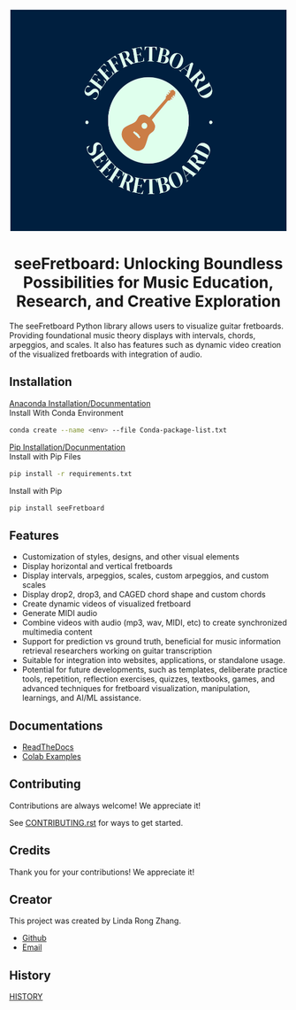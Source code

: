 <p align="center">
  <img width="500" height="400" src="logo.png">
</p>

<div align="center">
<h1>seeFretboard: Unlocking Boundless Possibilities for Music Education, Research, and Creative Exploration</h1>
</div>

The seeFretboard Python library allows users to visualize guitar fretboards. Providing foundational music theory displays with intervals, chords, arpeggios, and scales. It also has features such as dynamic video creation of the visualized fretboards with integration of audio.


## Installation
[Anaconda Installation/Docunmentation](https://docs.anaconda.com/free/anaconda/install/index.html)
<br>
Install With Conda Environment
```bash
conda create --name <env> --file Conda-package-list.txt
```
[Pip Installation/Docunmentation](https://pip.pypa.io/en/stable/)
<br>
Install with Pip Files
```bash
pip install -r requirements.txt
```

Install with Pip

```bash
pip install seeFretboard
```
## Features

- Customization of styles, designs, and other visual elements
- Display horizontal and vertical fretboards
- Display intervals, arpeggios, scales, custom arpeggios, and custom scales
- Display drop2, drop3, and CAGED chord shape and custom chords
- Create dynamic videos of visualized fretboard
- Generate MIDI audio
- Combine videos with audio (mp3, wav, MIDI, etc) to create synchronized multimedia content
- Support for prediction vs ground truth, beneficial for music information retrieval researchers working on guitar transcription
- Suitable for integration into websites, applications, or standalone usage.
- Potential for future developments, such as templates, deliberate practice tools, repetition, reflection exercises, quizzes, textbooks, games, and advanced techniques for fretboard visualization, manipulation, learnings, and AI/ML assistance.


## Documentations

- [ReadTheDocs](https://linktodocumentation)
- [Colab Examples](https://colab.research.google.com/drive/1ph2_gWhY4UMN_gLa4Ab9w2uEYFbGuFOA?usp=sharing)

## Contributing

Contributions are always welcome! We appreciate it! 

See [CONTRIBUTING.rst](CONTRIBUTING.rst) for ways to get started.


## Credits
Thank you for your contributions! We appreciate it!

## Creator
This project was created by Linda Rong Zhang.
- [Github](https://github.com/LindaRZhang) 
- [Email](mailto:ronglindaz@gmail.com)

## History
[HISTORY](HISTORY.rst)




